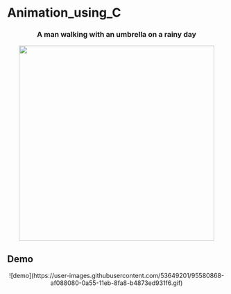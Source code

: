 # Animation_using_C</br>
<h3 align= "center">A man walking with an umbrella on a rainy day</h3> 
<p align="center"><img src="https://media.giphy.com/media/MS0az8du4jir6/giphy.gif" width="450px" /></p>


## Demo

<p align="center">![demo](https://user-images.githubusercontent.com/53649201/95580868-af088080-0a55-11eb-8fa8-b4873ed931f6.gif)</p>






